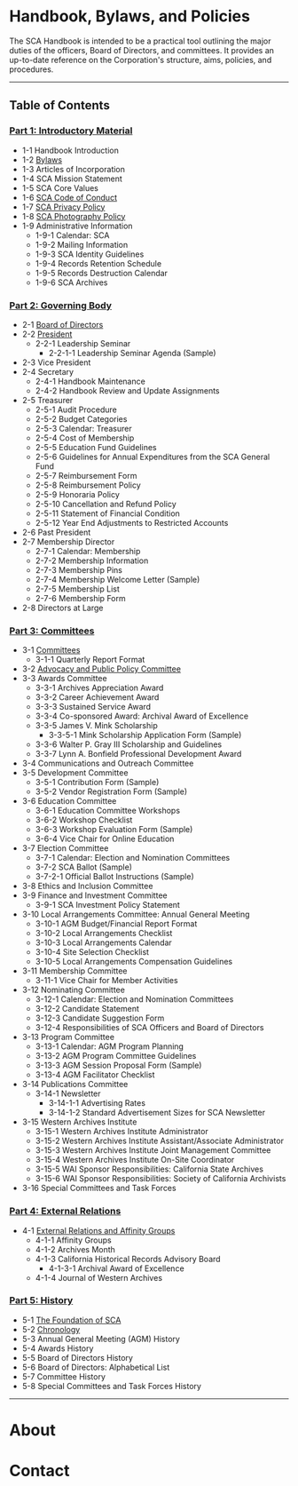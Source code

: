 # Handbook, Bylaws, and Policies

The SCA Handbook is intended to be a practical tool outlining the major duties of the officers, Board of Directors, and committees. It provides an up-to-date reference on the Corporation's structure, aims, policies, and procedures.

***

## Table of Contents

### [Part 1: Introductory Material](/sca-handbook/01_introductory_material/01_introductory_material.html)
- 1-1     Handbook Introduction
- 1-2     [Bylaws](/sca-handbook/01_introductory_material/01_introductory_material.html#1-2-bylaws)
- 1-3     Articles of Incorporation
- 1-4     SCA Mission Statement
- 1-5     SCA Core Values
- 1-6     [SCA Code of Conduct](/sca-handbook/01_introductory_material/01_introductory_material.html#1-6-sca-code-of-conduct)
- 1-7     [SCA Privacy Policy](/sca-handbook/01_introductory_material/01_introductory_material.html#1-7-sca-privacy-policy)
- 1-8     [SCA Photography Policy](/sca-handbook/01_introductory_material/01_introductory_material.html#1-8-sca-photography-policy)
- 1-9    Administrative Information
  - 1-9-1     Calendar: SCA
  - 1-9-2     Mailing Information
  - 1-9-3     SCA Identity Guidelines
  - 1-9-4     Records Retention Schedule
  - 1-9-5     Records Destruction Calendar
  - 1-9-6     SCA Archives

### [Part 2: Governing Body ](/sca-handbook/02_governing_body/)
- 2-1     [Board of Directors](/sca-handbook/02_governing_body/02-01_board_of_directors.html)
- 2-2     [President](/sca-handbook/02_governing_body/02-02_president.html)
  - 2-2-1     Leadership Seminar
    - 2-2-1-1     Leadership Seminar Agenda (Sample)
- 2-3     Vice President
- 2-4     Secretary
  - 2-4-1     Handbook Maintenance
  - 2-4-2     Handbook Review and Update Assignments
- 2-5     Treasurer
  - 2-5-1     Audit Procedure
  - 2-5-2     Budget Categories
  - 2-5-3     Calendar: Treasurer
  - 2-5-4     Cost of Membership
  - 2-5-5     Education Fund  Guidelines
  - 2-5-6     Guidelines for Annual Expenditures from the SCA General Fund
  - 2-5-7     Reimbursement Form
  - 2-5-8     Reimbursement Policy
  - 2-5-9     Honoraria Policy
  - 2-5-10   Cancellation and Refund Policy
  - 2-5-11   Statement of Financial Condition
  - 2-5-12   Year End Adjustments to Restricted Accounts
- 2-6     Past President
- 2-7     Membership Director
  - 2-7-1     Calendar: Membership
  - 2-7-2     Membership Information
  - 2-7-3     Membership Pins
  - 2-7-4     Membership Welcome Letter (Sample)
  - 2-7-5     Membership List
  - 2-7-6     Membership Form
- 2-8     Directors at Large

### [Part 3:  Committees](/sca-handbook/03_committees/)
- 3-1     [Committees](/sca-handbook/03_committees/03-01_committees.html)
  - 3-1-1     Quarterly Report Format
- 3-2     [Advocacy and Public Policy Committee](/sca-handbook/03_committees/03-02_advocacy_and_public_policy.html)
- 3-3     Awards Committee
  - 3-3-1     Archives Appreciation Award
  - 3-3-2     Career Achievement Award
  - 3-3-3     Sustained Service Award
  - 3-3-4     Co-sponsored Award:  Archival Award of Excellence
  - 3-3-5     James V. Mink Scholarship
    - 3-3-5-1     Mink Scholarship Application Form (Sample)
  - 3-3-6     Walter P. Gray III Scholarship and Guidelines
  - 3-3-7     Lynn A. Bonfield Professional Development Award
- 3-4     Communications and Outreach Committee
- 3-5     Development Committee
  - 3-5-1     Contribution Form (Sample)
  - 3-5-2     Vendor Registration Form (Sample)
- 3-6     Education Committee
  - 3-6-1     Education Committee Workshops
  - 3-6-2     Workshop Checklist
  - 3-6-3     Workshop Evaluation Form (Sample)
  - 3-6-4     Vice Chair for Online Education
- 3-7     Election Committee
  - 3-7-1     Calendar: Election and Nomination Committees
  - 3-7-2     SCA Ballot (Sample)
  - 3-7-2-1     Official Ballot Instructions (Sample)
- 3-8     Ethics and Inclusion Committee
- 3-9     Finance and Investment Committee
  - 3-9-1     SCA Investment Policy Statement
- 3-10   Local Arrangements Committee: Annual General Meeting
  - 3-10-1   AGM Budget/Financial Report Format
  - 3-10-2   Local Arrangements Checklist
  - 3-10-3   Local Arrangements Calendar
  - 3-10-4   Site Selection Checklist
  - 3-10-5   Local Arrangements Compensation Guidelines
- 3-11   Membership Committee
  - 3-11-1   Vice Chair for Member Activities
- 3-12   Nominating Committee
  - 3-12-1   Calendar: Election and Nomination Committees
  - 3-12-2   Candidate Statement
  - 3-12-3   Candidate Suggestion Form
  - 3-12-4   Responsibilities of SCA Officers and Board of Directors
- 3-13   Program Committee
  - 3-13-1   Calendar: AGM Program Planning
  - 3-13-2   AGM Program Committee Guidelines
  - 3-13-3   AGM Session Proposal Form (Sample)
  - 3-13-4   AGM Facilitator Checklist
- 3-14   Publications Committee
  - 3-14-1   Newsletter
    - 3-14-1-1   Advertising Rates
    - 3-14-1-2   Standard Advertisement Sizes for SCA Newsletter
- 3-15   Western Archives Institute
  - 3-15-1   Western Archives Institute Administrator
  - 3-15-2   Western Archives Institute Assistant/Associate Administrator
  - 3-15-3   Western Archives Institute Joint Management Committee
  - 3-15-4   Western Archives Institute On-Site Coordinator
  - 3-15-5   WAI Sponsor Responsibilities: California State Archives
  - 3-15-6   WAI Sponsor Responsibilities: Society of California Archivists
- 3-16   Special Committees and Task Forces

### [Part 4:  External Relations](/sca-handbook/04_external_relations/)
- 4-1     [External Relations and Affinity Groups](/sca-handbook/04_external_relations/04-01_external_relations_and_affinity_groups.html)
  - 4-1-1     Affinity Groups
  - 4-1-2     Archives Month
  - 4-1-3     California Historical Records Advisory Board
    - 4-1-3-1     Archival Award of Excellence
  - 4-1-4     Journal of Western Archives

### [Part 5:  History](/sca-handbook/05_history/)
- 5-1     [The Foundation of SCA](/sca-handbook/05_history/05-01_foundation_of_SCA.html)
- 5-2     [Chronology](/sca-handbook/05_history/05-02_chronology.html)
- 5-3     Annual General Meeting (AGM) History
- 5-4     Awards History
- 5-5     Board of Directors History
- 5-6     Board of Directors: Alphabetical List
- 5-7     Committee History
- 5-8     Special Committees and Task Forces History 

***

# About

# Contact
